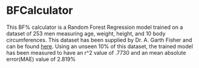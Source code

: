 # BFCalculator
This BF% calculator is a Random Forest Regression model trained on a dataset of 253 men measuring age, weight, height, and 10 body circumferences. This dataset has been supplied by Dr. A. Garth Fisher and can be found <a href="http://wiki.stat.ucla.edu/niser/uploads/0/0d/NISER_Data_BMI_Regression_Dataset.pdf">here</a>. Using an unseen 10% of this dataset, the trained model has been measured to have an r^2 value of .7730 and an mean absolute error(MAE) value of 2.819% 

